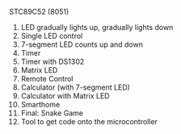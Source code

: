 STC89C52 (8051)
1. LED gradually lights up, gradually lights down
2. Single LED control
3. 7-segment LED counts up and down
4. Timer
5. Timer with DS1302
8. Matrix LED
9. Remote Control
10. Calculator (with 7-segment LED)
11. Calculator with Matrix LED
12. Smarthome
13. Final: Snake Game
14. Tool to get code onto the microcontroller
